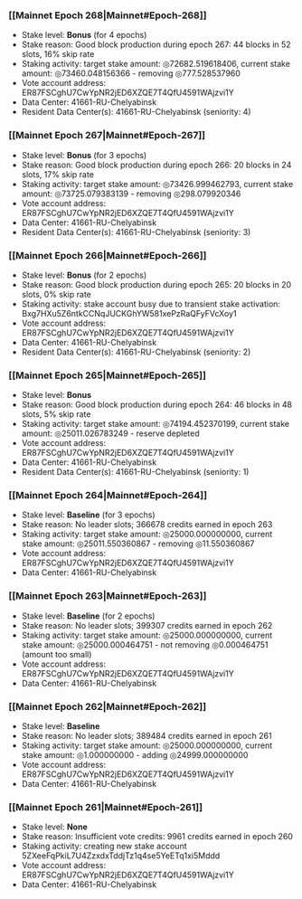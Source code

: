 ### [[Mainnet Epoch 268|Mainnet#Epoch-268]]
* Stake level: **Bonus** (for 4 epochs)
* Stake reason: Good block production during epoch 267: 44 blocks in 52 slots, 16% skip rate
* Staking activity: target stake amount: ◎72682.519618406, current stake amount: ◎73460.048156366 - removing ◎777.528537960
* Vote account address: ER87FSCghU7CwYpNR2jED6XZQE7T4QfU4591WAjzvi1Y
* Data Center: 41661-RU-Chelyabinsk
* Resident Data Center(s): 41661-RU-Chelyabinsk (seniority: 4)
### [[Mainnet Epoch 267|Mainnet#Epoch-267]]
* Stake level: **Bonus** (for 3 epochs)
* Stake reason: Good block production during epoch 266: 20 blocks in 24 slots, 17% skip rate
* Staking activity: target stake amount: ◎73426.999462793, current stake amount: ◎73725.079383139 - removing ◎298.079920346
* Vote account address: ER87FSCghU7CwYpNR2jED6XZQE7T4QfU4591WAjzvi1Y
* Data Center: 41661-RU-Chelyabinsk
* Resident Data Center(s): 41661-RU-Chelyabinsk (seniority: 3)
### [[Mainnet Epoch 266|Mainnet#Epoch-266]]
* Stake level: **Bonus** (for 2 epochs)
* Stake reason: Good block production during epoch 265: 20 blocks in 20 slots, 0% skip rate
* Staking activity: stake account busy due to transient stake activation: Bxg7HXu5Z6ntkCCNqJUCKGhYW581xePzRaQFyFVcXoy1
* Vote account address: ER87FSCghU7CwYpNR2jED6XZQE7T4QfU4591WAjzvi1Y
* Data Center: 41661-RU-Chelyabinsk
* Resident Data Center(s): 41661-RU-Chelyabinsk (seniority: 2)
### [[Mainnet Epoch 265|Mainnet#Epoch-265]]
* Stake level: **Bonus**
* Stake reason: Good block production during epoch 264: 46 blocks in 48 slots, 5% skip rate
* Staking activity: target stake amount: ◎74194.452370199, current stake amount: ◎25011.026783249 - reserve depleted
* Vote account address: ER87FSCghU7CwYpNR2jED6XZQE7T4QfU4591WAjzvi1Y
* Data Center: 41661-RU-Chelyabinsk
* Resident Data Center(s): 41661-RU-Chelyabinsk (seniority: 1)
### [[Mainnet Epoch 264|Mainnet#Epoch-264]]
* Stake level: **Baseline** (for 3 epochs)
* Stake reason: No leader slots; 366678 credits earned in epoch 263
* Staking activity: target stake amount: ◎25000.000000000, current stake amount: ◎25011.550360867 - removing ◎11.550360867
* Vote account address: ER87FSCghU7CwYpNR2jED6XZQE7T4QfU4591WAjzvi1Y
* Data Center: 41661-RU-Chelyabinsk
### [[Mainnet Epoch 263|Mainnet#Epoch-263]]
* Stake level: **Baseline** (for 2 epochs)
* Stake reason: No leader slots; 399307 credits earned in epoch 262
* Staking activity: target stake amount: ◎25000.000000000, current stake amount: ◎25000.000464751 - not removing ◎0.000464751 (amount too small)
* Vote account address: ER87FSCghU7CwYpNR2jED6XZQE7T4QfU4591WAjzvi1Y
* Data Center: 41661-RU-Chelyabinsk
### [[Mainnet Epoch 262|Mainnet#Epoch-262]]
* Stake level: **Baseline**
* Stake reason: No leader slots; 389484 credits earned in epoch 261
* Staking activity: target stake amount: ◎25000.000000000, current stake amount: ◎1.000000000 - adding ◎24999.000000000
* Vote account address: ER87FSCghU7CwYpNR2jED6XZQE7T4QfU4591WAjzvi1Y
* Data Center: 41661-RU-Chelyabinsk
### [[Mainnet Epoch 261|Mainnet#Epoch-261]]
* Stake level: **None**
* Stake reason: Insufficient vote credits: 9961 credits earned in epoch 260
* Staking activity: creating new stake account 5ZXeeFqPkiL7U4ZzxdxTddjTz1q4se5YeETq1xi5Mddd
* Vote account address: ER87FSCghU7CwYpNR2jED6XZQE7T4QfU4591WAjzvi1Y
* Data Center: 41661-RU-Chelyabinsk